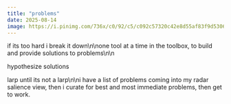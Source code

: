 ```yaml
---
title: "problems"
date: 2025-08-14
image: https://i.pinimg.com/736x/c0/92/c5/c092c57320c42e8d55af83f9d5306314.jpg
---
```


if its too hard i break it down\n\none tool at a time in the toolbox, to build and provide solutions to problems\n\n

hypothesize solutions

larp until its not a larp\n\ni have a list of problems coming into my radar salience view, then i curate for best and most immediate problems, then get to work.
